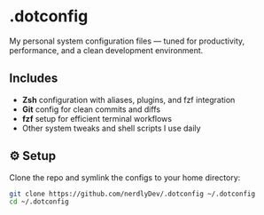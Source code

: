 # .dotconfig

My personal system configuration files — tuned for productivity, performance, and a clean development environment.

## Includes
- **Zsh** configuration with aliases, plugins, and fzf integration   
- **Git** config for clean commits and diffs  
- **fzf** setup for efficient terminal workflows  
- Other system tweaks and shell scripts I use daily  

## ⚙️ Setup

Clone the repo and symlink the configs to your home directory:

```zsh
git clone https://github.com/nerdlyDev/.dotconfig ~/.dotconfig
cd ~/.dotconfig

